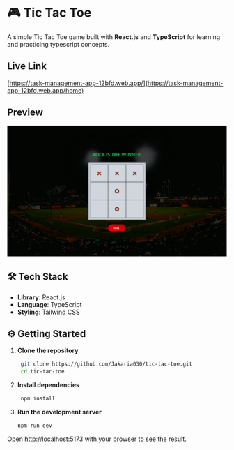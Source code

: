# 🎮 Tic Tac Toe

A simple Tic Tac Toe game built with **React.js** and **TypeScript** for learning and practicing typescript concepts.


## Live Link
[https://task-management-app-12bfd.web.app/](https://task-management-app-12bfd.web.app/home)


## Preview
![Project Image](public/tic-tac-toe.PNG)


## 🛠️ Tech Stack

- **Library**: React.js
- **Language**: TypeScript
- **Styling**: Tailwind CSS


## ⚙️ Getting Started

1. **Clone the repository**
   ```bash
    git clone https://github.com/Jakaria030/tic-tac-toe.git
    cd tic-tac-toe
    ```
2. **Install dependencies**
   ```bash
    npm install
    ```
3. **Run the development server**
    ```bash
    npm run dev
    ```
Open [http://localhost:5173](http://localhost:5173) with your browser to see the result.